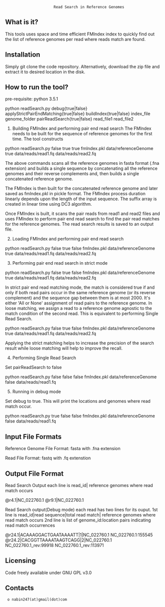 
                          Read Search in Reference Genomes

  What is it?
  -----------

  This tools uses space and time efficient FMIndex index to quickly find out the list of reference genomes per read where reads match are found.


  Installation
  ------------

  Simply git clone the code repository. Alternatively, download the zip file and extract it to desired location in the disk.


  How to run the tool?
  ------------
  pre-requisite: python 3.5.1


  python readSearch.py debug{true|false} applyStrictPairEndMatching{true|false} buildIndex{true|false} index_file genome_folder pairReadSearch{true|false} read_file1 read_file2

  1. Building FMIndex and performing pair end read search
  The FMIndex needs to be built for the sequence of reference genomes for the first time. The tool constructs 

  python readSearch.py false true true fmIndex.pkl data/referenceGenome true data/reads/read1.fq data/reads/read2.fq

  The above commands scans  all the reference genomes in fasta format (.fna extension) and builds a single sequence by
  concatenating all the reference genomes and their reverse complements and, then builds a single concatenated reference genome. 

  The FMIndex is then built for the concatenated reference genome and later saved as fmIndex.pkl in pickle format. The FMIndex process duration linearly depends upon the length of the input sequence. The suffix array is created in linear time using DC3 algorithm. 

  Once FMIndex is built, it scans the pair reads from read1 and read2 files and uses FMIndex to perform pair end read search to
  find the pair read matches for the reference genomes. The read search results is saved to an output file.

  2. Loading FMIndex and performing pair end read search

  python readSearch.py false true false fmIndex.pkl data/referenceGenome true data/reads/read1.fq data/reads/read2.fq

  3. Performing pair end read search in strict mode

  python readSearch.py false true false fmIndex.pkl data/referenceGenome true data/reads/read1.fq data/reads/read2.fq

  In strict pair end read matching mode, the match is considered true if and only if both read pairs occur in the same reference genome (or its reverse complement) and the sequence gap between them is at most 2000. It's either 'All or None' assignment of read pairs to the reference genome. In loose matching, we assign a read to a reference genome agnostic to the match condition of  the second read. This is equivalent to performing Single Read Search.

  python readSearch.py false true false fmIndex.pkl data/referenceGenome true data/reads/read1.fq data/reads/read2.fq

  Applying the strict matching helps to increase the precision of the search result while loose matching will help to improve the recall.

  4. Performing Single Read Search

  Set pairReadSearch to false

  python readSearch.py false false false fmIndex.pkl data/referenceGenome false data/reads/read1.fq

  5. Running in debug mode
  
  Set debug to true. This will print the locations and genomes where read match occur.

  python readSearch.py true false false fmIndex.pkl data/referenceGenome false data/reads/read1.fq


  Input File Formats
  ---------

  Reference Genome File Format: fasta with .fna extension

  Read File Format: fastq with .fq extenstion

   Output File Format
  ---------
  Read Search Output
  each line is read_id| reference genomes where read match occurs

  @r4.1|NC_022760.1
  @r9.1|NC_022760.1

  Read Search output(Debug mode)
  each read has two lines for its ouput.
  1st line is read_id|read sequence|total read match| reference genomes where read match occurs
  2nd line is list of genome_id:location pairs indicating read match occurrences

  @r24.1|ACAAAGGACTGAATAAAATT|1|NC_022760.1
  NC_022760.1:155545
  @r24.2|CACGGTTAAAATAAGTCAGG|2|NC_022760.1
  NC_022760.1_rev:99918 NC_022760.1_rev:113971

  Licensing
  ---------

  Code freely available under GNU GPL v3.0

  
  Contacts
  --------

     o nabin247(at)gmail(dot)com

